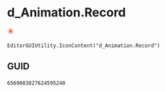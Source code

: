 # d_Animation.Record
![](/img/d_Animation.Record.png)

``` CSharp
EditorGUIUtility.IconContent("d_Animation.Record")
```
## GUID
```
6569083827624595240
```
